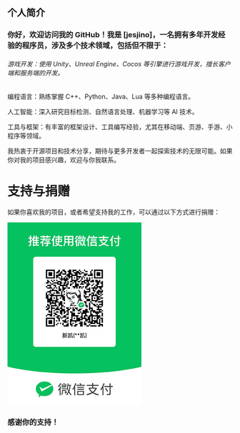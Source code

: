 ## 个人简介

  

### 你好，欢迎访问我的 GitHub！我是 [jesjino]，一名拥有多年开发经验的程序员，涉及多个技术领域，包括但不限于：


###### 游戏开发：使用 Unity、Unreal Engine、Cocos 等引擎进行游戏开发，擅长客户端和服务端的开发。

编程语言：熟练掌握 C++、Python、Java、Lua 等多种编程语言。

人工智能：深入研究目标检测、自然语言处理、机器学习等 AI 技术。

工具与框架：有丰富的框架设计、工具编写经验，尤其在移动端、页游、手游、小程序等领域。

我热衷于开源项目和技术分享，期待与更多开发者一起探索技术的无限可能。如果你对我的项目感兴趣，欢迎与你我联系。




# 支持与捐赠

如果你喜欢我的项目，或者希望支持我的工作，可以通过以下方式进行捐赠：

![1](img/20250221190626.jpg)
  


  

### 感谢你的支持！
